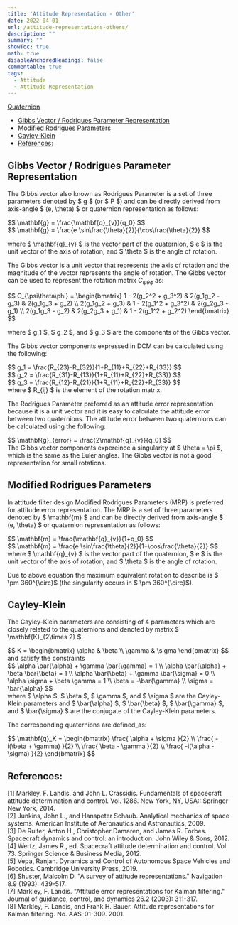 ```yaml
---
title: 'Attitude Representation - Other'
date: 2022-04-01
url: /attitude-representations-others/
description: "" 
summary: "" 
showToc: true
math: true
disableAnchoredHeadings: false
commentable: true
tags:
  - Attitude
  - Attitude Representation
---
```


[Quaternion](/quaternion/)

- [Gibbs Vector / Rodrigues Parameter Representation](#gibbs-vector--rodrigues-parameter-representation)
- [Modified Rodrigues Parameters](#modified-rodrigues-parameters)
- [Cayley-Klein](#cayley-klein)
- [References:](#references)


Gibbs Vector / Rodrigues Parameter Representation
------
The Gibbs vector also known as Rodrigues Parameter is a set of three parameters denoted by $ g $ (or $ P $) and can be directly derived from axis-angle $ (e, \theta) $ or quaternion representation as follows:

<div>
$$ \mathbf{g} = \frac{\mathbf{q}_{v}}{q_0} $$
</div>

<div>
$$ \mathbf{g} = \frac{e \sin\frac{\theta}{2}}{\cos\frac{\theta}{2}} $$
</div>

where $ \mathbf{q}_{v} $ is the vector part of the quaternion, $ e $ is the unit vector of the axis of rotation, and $ \theta $ is the angle of rotation.

The Gibbs vector is a unit vector that represents the axis of rotation and the magnitude of the vector represents the angle of rotation. The Gibbs vector can be used to represent the rotation matrix $C_{\psi\theta\phi}$ as:

<div>
$$ C_{\psi\theta\phi} = \begin{bmatrix} 1 - 2(g_2^2 + g_3^2) & 2(g_1g_2 - g_3) & 2(g_1g_3 + g_2) \\ 2(g_1g_2 + g_3) & 1 - 2(g_1^2 + g_3^2) & 2(g_2g_3 - g_1) \\ 2(g_1g_3 - g_2) & 2(g_2g_3 + g_1) & 1 - 2(g_1^2 + g_2^2) \end{bmatrix} $$
</div>

where $ g_1 $, $ g_2 $, and $ g_3 $ are the components of the Gibbs vector.

The Gibbs vector components expressed in DCM can be calculated using the following:

<div>
$$ g_1 = \frac{R_{23}-R_{32}}{1+R_{11}+R_{22}+R_{33}} $$
</div>

<div>
$$ g_2 = \frac{R_{31}-R_{13}}{1+R_{11}+R_{22}+R_{33}} $$
</div><div>
$$ g_3 = \frac{R_{12}-R_{21}}{1+R_{11}+R_{22}+R_{33}} $$
</div>
where $ R_{ij} $ is the element of the rotation matrix.

The Rodrigues Parameter preferred as an attitude error representation because it is a unit vector and it is easy to calculate the attitude error between two quaternions. The attitude error between two quaternions can be calculated using the following:
<div>
$$ \mathbf{g}_{error} = \frac{2\mathbf{q}_{v}}{q_0} $$
</div>
The Gibbs vector components expereince a singularity at $ \theta = \pi $, which is the same as the Euler angles. The Gibbs vector is not a good representation for small rotations.

Modified Rodrigues Parameters
------

In attitude filter design Modified Rodrigues Parameters (MRP) is preferred for attitude error representation. The MRP is a set of three parameters denoted by $ \mathbf{m} $ and can be directly derived from axis-angle $ (e, \theta) $ or quaternion representation as follows: 
<div>
$$ \mathbf{m} = \frac{\mathbf{q}_{v}}{1+q_0} $$
</div><div>
$$ \mathbf{m} = \frac{e \sin\frac{\theta}{2}}{1+\cos\frac{\theta}{2}} $$
</div>
where $ \mathbf{q}_{v} $ is the vector part of the quaternion, $ e $ is the unit vector of the axis of rotation, and $ \theta $ is the angle of rotation.

Due to above equation the maximum equivalent rotation to describe is $ \pm 360^{\circ}$ (the singularity occurs in $ \pm 360^{\circ}$).

Cayley-Klein
------

The Cayley-Klein parameters are consisting of 4 parameters which are closely related to the quaternions and denoted by matrix $ \mathbf{K}_{2\times 2} $.
<div>
$$ K = \begin{bmatrix} \alpha & \beta \\ \gamma & \sigma \end{bmatrix} $$
</div>
and satisfy the constraints
<div>
$$ \alpha \bar{\alpha} + \gamma \bar{\gamma} = 1 \\ \alpha \bar{\alpha} + \beta \bar{\beta} = 1 \\ \alpha \bar{\beta} + \gamma \bar{\sigma} = 0 \\ \alpha \sigma + \beta \gamma = 1 \\ \beta = -\bar{\gamma} \\ \sigma = \bar{\alpha} $$
</div>
where $ \alpha $, $ \beta $, $ \gamma $, and $ \sigma $ are the Cayley-Klein parameters and $ \bar{\alpha} $, $ \bar{\beta} $, $ \bar{\gamma} $, and $ \bar{\sigma} $ are the conjugate of the Cayley-Klein parameters.

The corresponding quaternions are defined_as:
<div>
$$ \mathbf{q}_K = \begin{bmatrix} \frac{ \alpha + \sigma }{2} \\ \frac{ -i(\beta + \gamma) }{2} \\ \frac{ \beta - \gamma }{2} \\ \frac{ -i(\alpha - \sigma) }{2} \end{bmatrix} $$
</div>

References:
------
[1] Markley, F. Landis, and John L. Crassidis. Fundamentals of spacecraft attitude determination and control. Vol. 1286. New York, NY, USA:: Springer New York, 2014. <br>
[2] Junkins, John L., and Hanspeter Schaub. Analytical mechanics of space systems. American Institute of Aeronautics and Astronautics, 2009. <br>
[3] De Ruiter, Anton H., Christopher Damaren, and James R. Forbes. Spacecraft dynamics and control: an introduction. John Wiley & Sons, 2012. <br>
[4] Wertz, James R., ed. Spacecraft attitude determination and control. Vol. 73. Springer Science & Business Media, 2012. <br>
[5] Vepa, Ranjan. Dynamics and Control of Autonomous Space Vehicles and Robotics. Cambridge University Press, 2019. <br>
[6] Shuster, Malcolm D. "A survey of attitude representations." Navigation 8.9 (1993): 439-517. <br>
[7] Markley, F. Landis. "Attitude error representations for Kalman filtering." Journal of guidance, control, and dynamics 26.2 (2003): 311-317. <br>
[8] Markley, F. Landis, and Frank H. Bauer. Attitude representations for Kalman filtering. No. AAS-01-309. 2001. <br>
